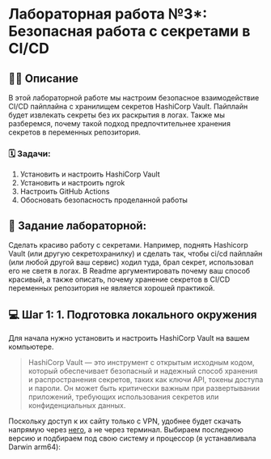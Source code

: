 # Лабораторная работа №3*: Безопасная работа с секретами в CI/CD

## ✍🏻 Описание

В этой лабораторной работе мы настроим безопасное взаимодействие CI/CD пайплайна с хранилищем секретов HashiCorp Vault. Пайплайн будет извлекать секреты без их раскрытия в логах. Также мы разберемся, почему такой подход предпочтительнее хранения секретов в переменных репозитория.
### 🗓️ Задачи:
1. Установить и настроить HashiCorp Vault
2. Установить и настроить ngrok
3. Настроить GitHub Actions
4. Обосновать безопасность проделанной работы

## 📝 Задание лабораторной:
Сделать красиво работу с секретами. Например, поднять Hashicorp Vault (или другую секретохранилку) и сделать так, чтобы ci/cd пайплайн (или любой другой ваш сервис) ходил туда, брал секрет, использовал его не светя в логах. В Readme аргументировать почему ваш способ красивый, а также описать, почему хранение секретов в CI/CD переменных репозитория не является хорошей практикой.
## 💻 Шаг 1: 1.	Подготовка локального окружения
Для начала нужно установить и настроить HashiCorp Vault на вашем компьютере. 
> HashiCorp Vault — это инструмент с открытым исходным кодом, который обеспечивает безопасный и надежный способ хранения и распространения секретов, таких как ключи API, токены доступа и пароли. Он может быть критически важным при развертывании приложений, требующих использования секретов или конфиденциальных данных.

Поскольку доступ к их сайту только с VPN, удобнее будет скачать напрямую через [него](http://c-releases.hashicorp.com/vault/1.18.2/), а не через терминал. Выбираем последнюю версию и подбираем под свою систему и процессор (я устанавливала Darwin arm64):
